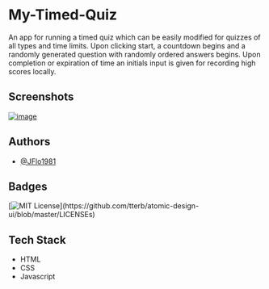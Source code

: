 
# My-Timed-Quiz

An app for running a timed quiz which can be easily modified for quizzes of all types and time limits.
Upon clicking start, a countdown begins and a randomly generated question with randomly ordered answers
begins.  Upon completion or expiration of time an initials input is given for recording high scores locally.
## Screenshots

[![image](https://user-images.githubusercontent.com/88595179/166183202-21478205-5a9e-4f3c-922f-c547cd369c37.png)](https://jflo1981.github.io/My-timed-quiz/)
## Authors

- [@JFlo1981](https://www.github.com/JFlo1981)


## Badges

[![MIT License](https://img.shields.io/apm/l/atomic-design-ui.svg?)](https://github.com/tterb/atomic-design-ui/blob/master/LICENSEs)



## Tech Stack

* HTML
* CSS
* Javascript